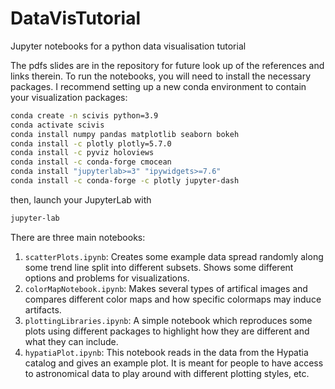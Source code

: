 # DataVisTutorial
Jupyter notebooks for a python data visualisation tutorial

The pdfs slides are in the repository for future look up of the references and links therein. To run the notebooks, you will need to install the necessary packages. I recommend setting up a new conda environment to contain your visualization packages:

```bash
conda create -n scivis python=3.9
conda activate scivis
conda install numpy pandas matplotlib seaborn bokeh
conda install -c plotly plotly=5.7.0
conda install -c pyviz holoviews
conda install -c conda-forge cmocean
conda install "jupyterlab>=3" "ipywidgets>=7.6"
conda install -c conda-forge -c plotly jupyter-dash
```
then, launch your JupyterLab with
```bash
jupyter-lab
```

There are three main notebooks:
1. `scatterPlots.ipynb`: Creates some example data spread randomly along some trend line split into different subsets. Shows some different options and problems for visualizations.
2. `colorMapNotebook.ipynb`: Makes several types of artifical images and compares different color maps and how specific colormaps may induce artifacts.
3. `plottingLibraries.ipynb`: A simple notebook which reproduces some plots using different packages to highlight how they are different and what they can include.
4. `hypatiaPlot.ipynb`: This notebook reads in the data from the Hypatia catalog and gives an example plot. It is meant for people to have access to astronomical data to play around with different plotting styles, etc.
